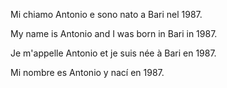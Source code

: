 Mi chiamo Antonio e sono nato a Bari nel 1987. 

My name is Antonio and I was born in Bari in 1987. 

Je m'appelle Antonio et je suis née à Bari en 1987. 

Mi nombre es Antonio y nací en 1987.


